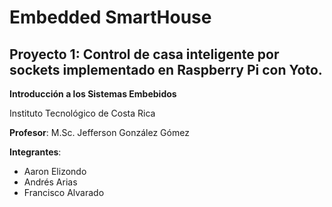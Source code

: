 # Embedded SmartHouse
**Proyecto 1**: Control de casa inteligente por sockets implementado en Raspberry Pi con Yoto.
----
**Introducción a los Sistemas Embebidos**

Instituto Tecnológico de Costa Rica

**Profesor**: M.Sc. Jefferson González Gómez

**Integrantes**:
* Aaron Elizondo
* Andrés Arias
* Francisco Alvarado
